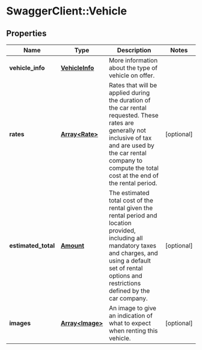 # SwaggerClient::Vehicle

## Properties
Name | Type | Description | Notes
------------ | ------------- | ------------- | -------------
**vehicle_info** | [**VehicleInfo**](VehicleInfo.md) | More information about the type of vehicle on offer. | 
**rates** | [**Array&lt;Rate&gt;**](Rate.md) | Rates that will be applied during the duration of the car rental requested. These rates are generally not inclusive of tax and are used by the car rental company to compute the total cost at the end of the rental period. | [optional] 
**estimated_total** | [**Amount**](Amount.md) | The estimated total cost of the rental given the rental period and location provided, including all mandatory taxes and charges, and using a default set of rental options and restrictions defined by the car company. | [optional] 
**images** | [**Array&lt;Image&gt;**](Image.md) | An image to give an indication of what to expect when renting this vehicle. | [optional] 


